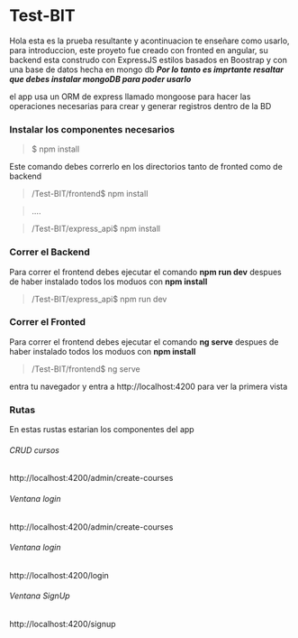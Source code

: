 # Test-BIT

Hola esta es la prueba resultante y acontinuacion te enseñare como usarlo, para introduccion, este proyeto fue creado con fronted en angular, su backend esta construdo
con ExpressJS estilos basados en Boostrap y con una base de datos hecha en mongo db ***Por lo tanto es imprtante resaltar que debes instalar mongoDB para poder usarlo***

el app usa un ORM de express llamado mongoose para hacer las operaciones necesarias para crear y generar registros dentro de la BD

### Instalar los componentes necesarios

> $ npm install

Este comando debes correrlo en los directorios tanto de fronted como de backend

> /Test-BIT/frontend$ npm install

>....

> /Test-BIT/express_api$ npm install

### Correr el Backend

Para correr el frontend debes ejecutar el comando **npm run dev** despues
de haber instalado todos los moduos con **npm install**

> /Test-BIT/express_api$ npm run dev

### Correr el Fronted

Para correr el frontend debes ejecutar el comando **ng serve** despues
de haber instalado todos los moduos con **npm install**

> /Test-BIT/frontend$ ng serve

entra tu navegador y entra a http://localhost:4200 para ver la primera vista

### Rutas

En estas rustas estarian los componentes del app

###### CRUD cursos
http://localhost:4200/admin/create-courses

###### Ventana login
http://localhost:4200/admin/create-courses

###### Ventana login
http://localhost:4200/login

###### Ventana SignUp
http://localhost:4200/signup
